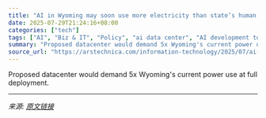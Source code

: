 ```yaml
---
title: "AI in Wyoming may soon use more electricity than state’s human residents"
date: 2025-07-29T21:24:16+08:00
categories: ["tech"]
tags: ["AI", "Biz & IT", "Policy", "ai data center", "AI development tools", "AI infrastructure", "AI policy", "Cheyenne", "Chris Lehane", "Crusoe", "datacenters", "Energy", "machine learning", "Mark Gordon", "meta", "microsoft", "natural gas", "openai", "oracle", "Patrick Collins", "renewable energy", "Tallgrass", "wyoming"]
summary: "Proposed datacenter would demand 5x Wyoming's current power use at full deployment."
source_url: "https://arstechnica.com/information-technology/2025/07/ai-in-wyoming-may-soon-use-more-electricity-than-states-human-residents/"
---
```


Proposed datacenter would demand 5x Wyoming's current power use at full deployment.

---

*来源: [原文链接](https://arstechnica.com/information-technology/2025/07/ai-in-wyoming-may-soon-use-more-electricity-than-states-human-residents/)*
